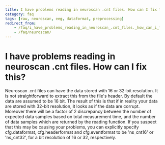 ```yaml
---
title: I have problems reading in neuroscan .cnt files. How can I fix this?
category: faq
tags: [raw, neuroscan, eeg, dataformat, preprocessing]
redirect_from:
    - /faq/i_have_problems_reading_in_neuroscan_.cnt_files._how_can_i_fix_this/
    - /faq/neuroscan/
---
```


# I have problems reading in neuroscan .cnt files. How can I fix this?

Neuroscan .cnt files can have the data stored with 16 or 32-bit resolution. It is not straightforward to extract this from the file's header. By default the data are assumed to be 16 bit. The result of this is that if in reality your data are stored with 32-bit resolution, it looks as if the data are corrupt. Moreover there will be a factor of 2 discrepancy between the number of expected data samples based on total measurement time, and the number of data samples which are returned by the reading function. If you suspect that this may be causing your problems, you can explicitly specify cfg.dataformat, cfg.headerformat and cfg.eventformat to be 'ns_cnt16' or 'ns_cnt32', for a bit resolution of 16 or 32, respectively.

